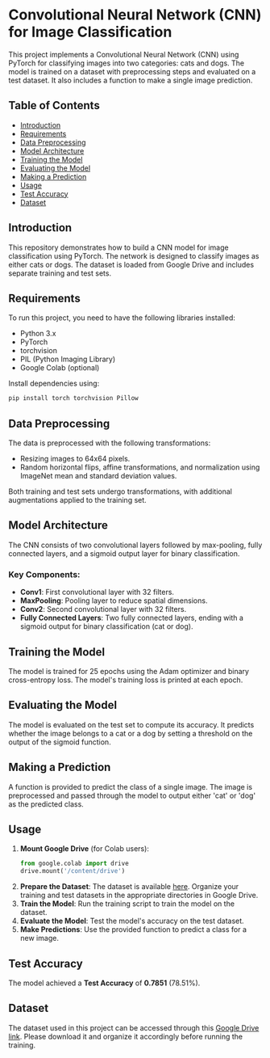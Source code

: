 # Convolutional Neural Network (CNN) for Image Classification

This project implements a Convolutional Neural Network (CNN) using PyTorch for classifying images into two categories: cats and dogs. The model is trained on a dataset with preprocessing steps and evaluated on a test dataset. It also includes a function to make a single image prediction.

## Table of Contents
- [Introduction](#introduction)
- [Requirements](#requirements)
- [Data Preprocessing](#data-preprocessing)
- [Model Architecture](#model-architecture)
- [Training the Model](#training-the-model)
- [Evaluating the Model](#evaluating-the-model)
- [Making a Prediction](#making-a-prediction)
- [Usage](#usage)
- [Test Accuracy](#test-accuracy)
- [Dataset](#dataset)

## Introduction
This repository demonstrates how to build a CNN model for image classification using PyTorch. The network is designed to classify images as either cats or dogs. The dataset is loaded from Google Drive and includes separate training and test sets.

## Requirements
To run this project, you need to have the following libraries installed:
- Python 3.x
- PyTorch
- torchvision
- PIL (Python Imaging Library)
- Google Colab (optional)

Install dependencies using:
```bash
pip install torch torchvision Pillow
```

## Data Preprocessing
The data is preprocessed with the following transformations:
- Resizing images to 64x64 pixels.
- Random horizontal flips, affine transformations, and normalization using ImageNet mean and standard deviation values.

Both training and test sets undergo transformations, with additional augmentations applied to the training set.

## Model Architecture
The CNN consists of two convolutional layers followed by max-pooling, fully connected layers, and a sigmoid output layer for binary classification.

### Key Components:
- **Conv1**: First convolutional layer with 32 filters.
- **MaxPooling**: Pooling layer to reduce spatial dimensions.
- **Conv2**: Second convolutional layer with 32 filters.
- **Fully Connected Layers**: Two fully connected layers, ending with a sigmoid output for binary classification (cat or dog).

## Training the Model
The model is trained for 25 epochs using the Adam optimizer and binary cross-entropy loss. The model's training loss is printed at each epoch.

## Evaluating the Model
The model is evaluated on the test set to compute its accuracy. It predicts whether the image belongs to a cat or a dog by setting a threshold on the output of the sigmoid function.

## Making a Prediction
A function is provided to predict the class of a single image. The image is preprocessed and passed through the model to output either 'cat' or 'dog' as the predicted class.

## Usage

1. **Mount Google Drive** (for Colab users):
   ```python
   from google.colab import drive
   drive.mount('/content/drive')
   ```
2. **Prepare the Dataset**: The dataset is available [here](https://drive.google.com/drive/folders/10xnFZuik7tP7MhnrXJY4C3aQx8WzBvoH?usp=drive_link). Organize your training and test datasets in the appropriate directories in Google Drive.
3. **Train the Model**: Run the training script to train the model on the dataset.
4. **Evaluate the Model**: Test the model's accuracy on the test dataset.
5. **Make Predictions**: Use the provided function to predict a class for a new image.

## Test Accuracy
The model achieved a **Test Accuracy** of **0.7851** (78.51%).

## Dataset
The dataset used in this project can be accessed through this [Google Drive link](https://drive.google.com/drive/folders/10xnFZuik7tP7MhnrXJY4C3aQx8WzBvoH?usp=drive_link). Please download it and organize it accordingly before running the training.
